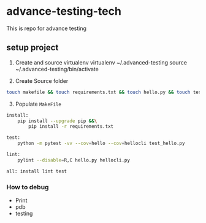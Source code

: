# advance-testing-tech
This is repo for advance testing

## setup project
1. Create and source virtualenv
virtualenv ~/.advanced-testing
source ~/.advanced-testing/bin/activate

2. Create Source folder
```bash
touch makefile && touch requirements.txt && touch hello.py && touch test_hello.py
```

3. Populate `MakeFile`

```bash
install:
	pip install --upgrade pip &&\
		pip install -r requirements.txt

test:
	python -m pytest -vv --cov=hello --cov=hellocli test_hello.py

lint:
	pylint --disable=R,C hello.py hellocli.py

all: install lint test
```

### How to debug 

* Print
* pdb
* testing


